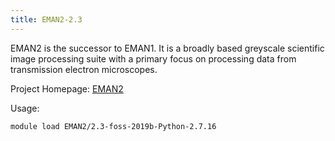 ```yaml
---
title: EMAN2-2.3
---
```

EMAN2 is the successor to EMAN1. It is a broadly based greyscale scientific image processing suite
 with a primary focus on processing data from transmission electron microscopes. 

Project Homepage: [EMAN2](https://blake.bcm.edu/emanwiki/EMAN2)

Usage:
```
module load EMAN2/2.3-foss-2019b-Python-2.7.16
```
